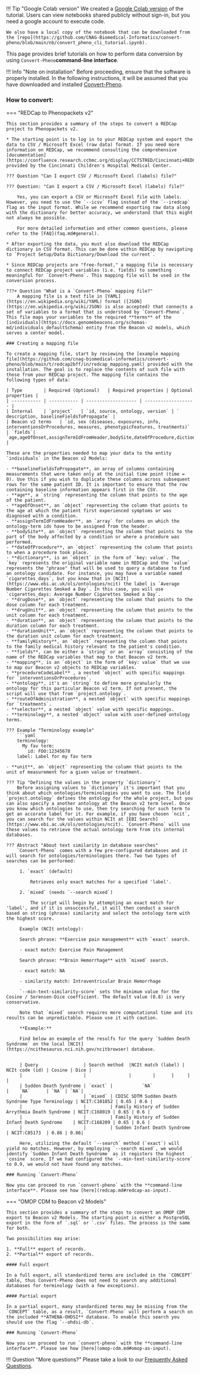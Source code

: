 !!! Tip "Google Colab version"
    We created a [Google Colab version](https://colab.research.google.com/drive/1T6F3bLwfZyiYKD6fl1CIxs9vG068RHQ6) of the tutorial. Users can view notebooks shared publicly without sign-in, but you need a google account to execute code.

    We also have a local copy of the notebook that can be downloaded from the [repo](https://github.com/CNAG-Biomedical-Informatics/convert-pheno/blob/main/nb/convert_pheno_cli_tutorial.ipynb). 

This page provides brief tutorials on how to perform data conversion by using `Convert-Pheno`**command-line interface**.

!!! Info "Note on installation"
    Before proceeding, ensure that the software is properly installed. In the following instructions, it will be assumed that you have downloaded and installed [Convert-Pheno](./download-and-installation.md).

### How to convert:

=== "REDCap to Phenopackets v2"

    This section provides a summary of the steps to convert a REDCap project to Phenopackets v2. 

    * The starting point is to log in to your REDCap system and export the data to CSV / Microsoft Excel (raw data) format. If you need more information on REDCap, we recommend consulting the comprehensive [documentation](https://confluence.research.cchmc.org/display/CCTSTRED/Cincinnati+REDCap+Resource+Center) provided by the Cincinnati Children's Hospital Medical Center.

    ??? Question "Can I export CSV / Microsoft Excel (labels) file?"

    ??? Question: "Can I export a CSV / Microsoft Excel (labels) file?"

        Yes, you can export a CSV or Microsoft Excel file with labels. However, you need to use the `--icsv` flag instead of the `--iredcap` flag as the input format. While we recommend exporting raw data along with the dictionary for better accuracy, we understand that this might not always be possible.

        For more detailed information and other common questions, please refer to the [FAQ](faq.md#general).

    * After exporting the data, you must also download the REDCap dictionary in CSV format. This can be done within REDCap by navigating to `Project Setup/Data Dictionary/Download the current`.

    * Since REDCap projects are "free-format," a mapping file is necessary to connect REDCap project variables (i.e. fields) to something meaningful for `Convert-Pheno`. This mapping file will be used in the conversion process.

    ???+ Question "What is a `Convert-Pheno` mapping file?"
        A mapping file is a text file in [YAML](https://en.wikipedia.org/wiki/YAML) format ([JSON](https://en.wikipedia.org/wiki/JSON) is also accepted) that connects a set of variables to a format that is understood by `Convert-Pheno`. This file maps your variables to the required **terms** of the [individuals](https://docs.genomebeacons.org/schemas-md/individuals_defaultSchema) entity from the Beacon v2 models, which serves a center model.

    ### Creating a mapping file

    To create a mapping file, start by reviewing the [example mapping file](https://github.com/cnag-biomedical-informatics/convert-pheno/blob/main/t/redcap2bff/in/redcap_mapping.yaml) provided with the installation. The goal is to replace the contents of such file with those from your REDCap project. The mapping file contains the following types of data:

    | Type        | Required (Optional)   | Required properties | Optional properties |
    | ----------- | ----------- | ------------------- | ------------------- |
    | Internal    | `project`   | `id, source, ontology, version` | ` description, baselineFieldsToPropagate` |
    | Beacon v2 terms   | `id, sex (diseases, exposures, info, interventionsOrProcedures, measures, phenotypicFeatures, treatments)` | `fields`| `age,ageOfOnset,assignTermIdFromHeader,bodySite,dateOfProcedure,dictionary,drugDose,drugUnit,duration,durationUnit,familyHistory,fields,mapping,procedureCodeLabel,selector,terminology,unit` |

    These are the properties needed to map your data to the entity `individuals` in the Beacon v2 Models:

    - **baselineFieldsToPropagate**, an array of columns containing measurements that were taken only at the initial time point (time = 0). Use this if you wish to duplicate these columns across subsequent rows for the same patient ID. It is important to ensure that the row containing baseline information appears first in the CSV.
    - **age**, a `string` representing the column that points to the age of the patient.
    - **ageOfOnset**, an `object` representing the column that points to the age at which the patient first experienced symptoms or was diagnosed with a condition.
    - **assignTermIdFromHeader**, an `array` for columns on which the ontology-term ids have to be assigned from the header.
    - **bodySite**, an `object` representing the column that points to the part of the body affected by a condition or where a procedure was performed.
    - **dateOfProcedure**, an `object` representing the column that points to when a procedure took place.
    - **dictionary**, is an `object` in the form of `key: value`. The `key` represents the original variable name in REDCap and the `value` represents the "phrase" that will be used to query a database to find an ontology candidate. For instance, you may have a variable named `cigarettes_days`, but you know that in [NCIt](https://www.ebi.ac.uk/ols/ontologies/ncit) the label is `Average Number Cigarettes Smoked a Day`. In this case, you will use `cigarettes_days: Average Number Cigarettes Smoked a Day`.
    - **drugDose**, an `object` representing the column that points to the dose column for each treatment.
    - **drugUnit**, an `object` representing the column that points to the unit column for each treatment.
    - **duration**, an `object` representing the column that points to the duration column for each treatment.
    - **durationUnit**, an `object` representing the column that points to the duration unit column for each treatment.
    - **familyHistory**, an `object` representing the column that points to the family medical history relevant to the patient's condition.
    - **fields**, can be either a `string` or an `array` consisting of the name of the REDCap variables that map to that Beacon v2 term.
    - **mapping**, is an `object` in the form of `key: value` that we use to map our Beacon v2 objects to REDCap variables.
    - **procedureCodeLabel** , a nested `object` with specific mappings for `interventionsOrProcedures`.
    - **ontology**, it's an `string` to define more granularly the ontology for this particular Beacon v2 term. If not present, the script will use that from `project.ontology`.
    - **routeOfAdministration**, a nested `object` with specific mappings for `treatments`.
    - **selector**, a nested `object` value with specific mappings.
    - **terminology**, a nested `object` value with user-defined ontology terms.

    ??? Example "Terminology example"
        ```yaml
        terminology:
          My fav term:
            id: FOO:12345678
        label: Label for my fav term

    - **unit**, an `object` representing the column that points to the unit of measurement for a given value or treatment.

    ??? Tip "Defining the values in the property `dictionary`"
        Before assigning values to `dictionary` it's important that you think about which ontologies/terminologies you want to use. The field `project.ontology` defines the ontology for the whole project, but you can also specify a another antology at the Beacon v2 term level. Once you know which ontologies to use, then try searching for such term to get an accorate label for it. For example, if you have chosen `ncit`, you can search for the values within NCIt at [EBI Search](https://www.ebi.ac.uk/ols/ontologies/ncit). `Convert-Pheno` will use these values to retrieve the actual ontology term from its internal databases.

    ??? Abstract "About text similarity in database searches"
        `Convert-Pheno` comes with a few pre-configured databases and it will search for ontologies/terminologies there. Two two types of searches can be performed:

         1. `exact` (default)

             Retrieves only exact matches for a specified 'label'.

         2. `mixed` (needs `--search mixed`)

             The script will begin by attempting an exact match for 'label', and if it is unsuccessful, it will then conduct a search based on string (phrase) similarity and select the ontology term with the highest score. 

         Example (NCIt ontology): 

         Search phrase: **Exercise pain management** with `exact` search.

         - exact match: Exercise Pain Management

         Search phrase: **Brain Hemorrhage** with `mixed` search.

         - exact match: NA

         - similarity match: Intraventricular Brain Hemorrhage

         `--min-text-similarity-score` sets the minimum value for the Cosine / Sorensen-Dice coefficient. The default value (0.8) is very conservative.

         Note that `mixed` search requires more computational time and its results can be unpredictable. Please use it with caution.

         **Example:** 
  
         Find below an example of the resulfs for the query `Sudden Death Syndrome` on the local [NCIt](https://ncithesaurus.nci.nih.gov/ncitbrowser) database.


         | Query                 | Search method  |NCIt match (label) | NCIt code (id) | Cosine | Dice |
         |                       |                |        |      |     |     |
         | Sudden Death Syndrome | `exact` |           `NA`                                    |    `NA`      | `NA` | `NA`|
         |                       | `mixed` | CDISC SDTM Sudden Death Syndrome Type Terminology | NCIT:C101852 | 0.65 | 0.6 |
         |                       |         | Family History of Sudden Arrythmia Death Syndrome | NCIT:C168019 | 0.65 | 0.6 |
         |                       |         | Family History of Sudden Infant Death Syndrome    | NCIT:C168209 | 0.65 | 0.6 |
         |                       |         | Sudden Infant Death Syndrome                      | NCIT:C85173  | 0.86 | 0.86|

         Here, utilizing the default `--search` method (`exact`) will yield no matches. However, by employing `--search mixed`, we would identify `Sudden Infant Death Syndrome` as it registers the highest `cosine` score. If we had configured the `--min-text-similarity-score` to 0.9, we would not have found any matches.

    ### Running `Convert-Pheno`

    Now you can proceed to run `convert-pheno` with the **command-line interface**. Please see how [here](redcap.md#redcap-as-input).

=== "OMOP CDM to Beacon v2 Models"

    This section provides a summary of the steps to convert an OMOP CDM export to Beacon v2 Models. The starting point is either a PostgreSQL export in the form of `.sql` or `.csv` files. The process is the same for both.

    Two possibilities may arise:

    1. **Full** export of records.
    2. **Partial** export of records.

    #### Full export 

    In a full export, all standardized terms are included in the `CONCEPT` table, thus Convert-Pheno does not need to search any additional databases for terminology (with a few exceptions). 

    #### Partial export

    In a partial export, many standardized terms may be missing from the `CONCEPT` table, as a result, `Convert-Pheno` will perform a search on the included **ATHENA-OHDSI** database. To enable this search you should use the flag `--ohdsi-db`.

    ### Running `Convert-Pheno`

    Now you can proceed to run `convert-pheno` with the **command-line interface**. Please see how [here](omop-cdm.md#omop-as-input).

!!! Question "More questions?"
    Please take a look to our [Frequently Asked Questions](faq.md).

